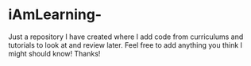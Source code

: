 # iAmLearning-
Just a repository I have created where I add code from curriculums and tutorials to look at and review later. Feel free to add anything you think I might should know! Thanks!
